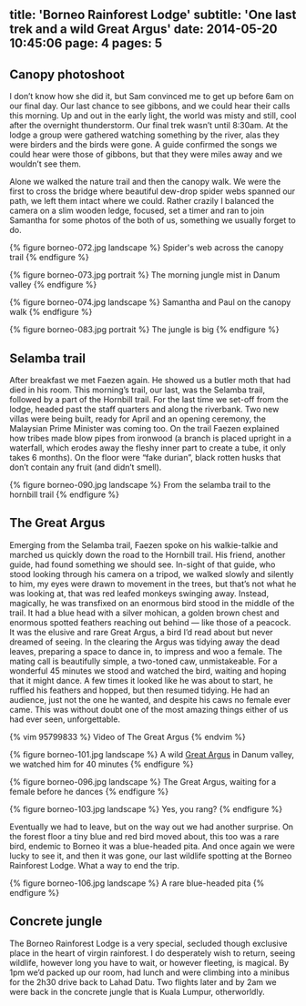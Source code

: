 title: 'Borneo Rainforest Lodge'
subtitle: 'One last trek and a wild Great Argus'
date: 2014-05-20 10:45:06
page: 4
pages: 5
---

## Canopy photoshoot

I don’t know how she did it, but Sam convinced me to get up before 6am on our final day. Our last chance to see gibbons, and we could hear their calls this morning. Up and out in the early light, the world was misty and still, cool after the overnight thunderstorm. Our final trek wasn’t until 8:30am. At the lodge a group were gathered watching something by the river, alas they were birders and the birds were gone. A guide confirmed the songs we could hear were those of gibbons, but that they were miles away and we wouldn’t see them.

Alone we walked the nature trail and then the canopy walk. We were the first to cross the bridge where beautiful dew-drop spider webs spanned our path, we left them intact where we could. Rather crazily I balanced the camera on a slim wooden ledge, focused, set a timer and ran to join Samantha for some photos of the both of us, something we usually forget to do.

{% figure borneo-072.jpg landscape %}
Spider's web across the canopy trail
{% endfigure %}

{% figure borneo-073.jpg portrait %}
The morning jungle mist in Danum valley
{% endfigure %}

{% figure borneo-074.jpg landscape %}
Samantha and Paul on the canopy walk
{% endfigure %}

{% figure borneo-083.jpg portrait %}
The jungle is big
{% endfigure %}

## Selamba trail

After breakfast we met Faezen again. He showed us a butler moth that had died in his room. This morning’s trail, our last, was the Selamba trail, followed by a part of the Hornbill trail. For the last time we set-off from the lodge, headed past the staff quarters and along the riverbank. Two new villas were being built, ready for April and an opening ceremony, the Malaysian Prime Minister was coming too. On the trail Faezen explained how tribes made blow pipes from ironwood (a branch is placed upright in a waterfall, which erodes away the fleshy inner part to create a tube, it only takes 6 months). On the floor were “fake durian”, black rotten husks that don’t contain any fruit (and didn’t smell).

{% figure borneo-090.jpg landscape %}
From the selamba trail to the hornbill trail
{% endfigure %}

## The Great Argus

Emerging from the Selamba trail, Faezen spoke on his walkie-talkie and marched us quickly down the road to the Hornbill trail. His friend, another guide, had found something we should see. In-sight of that guide, who stood looking through his camera on a tripod, we walked slowly and silently to him, my eyes were drawn to movement in the trees, but that’s not what he was looking at, that was red leafed monkeys swinging away. Instead, magically, he was transfixed on an enormous bird stood in the middle of the trail. It had a blue head with a silver mohican, a golden brown chest and enormous spotted feathers reaching out behind — like those of a peacock. It was the elusive and rare Great Argus, a bird I’d read about but never dreamed of seeing. In the clearing the Argus was tidying away the dead leaves, preparing a space to dance in, to impress and woo a female. The mating call is beautifully simple, a two-toned caw, unmistakeable. For a wonderful 45 minutes we stood and watched the bird, waiting and hoping that it might dance. A few times it looked like he was about to start, he ruffled his feathers and hopped, but then resumed tidying. He had an audience, just not the one he wanted, and despite his caws no female ever came. This was without doubt one of the most amazing things either of us had ever seen, unforgettable.

{% vim 95799833 %}
Video of The Great Argus
{% endvim %}

{% figure borneo-101.jpg landscape %}
A wild [Great Argus](http://www.projectnoah.org/spottings/232956084 "Project Noah") in Danum valley, we watched him for 40 minutes
{% endfigure %}

{% figure borneo-096.jpg landscape %}
The Great Argus, waiting for a female before he dances
{% endfigure %}

{% figure borneo-103.jpg landscape %}
Yes, you rang?
{% endfigure %}

Eventually we had to leave, but on the way out we had another surprise. On the forest floor a tiny blue and red bird moved about, this too was a rare bird, endemic to Borneo it was a blue-headed pita. And once again we were lucky to see it, and then it was gone, our last wildlife spotting at the Borneo Rainforest Lodge. What a way to end the trip.

{% figure borneo-106.jpg landscape %}
A rare blue-headed pita
{% endfigure %}

## Concrete jungle

The Borneo Rainforest Lodge is a very special, secluded though exclusive place in the heart of virgin rainforest. I do desperately wish to return, seeing wildlife, however long you have to wait, or however fleeting, is magical. By 1pm we’d packed up our room, had lunch and were climbing into a minibus for the 2h30 drive back to Lahad Datu. Two flights later and by 2am we were back in the concrete jungle that is Kuala Lumpur, otherworldly.
